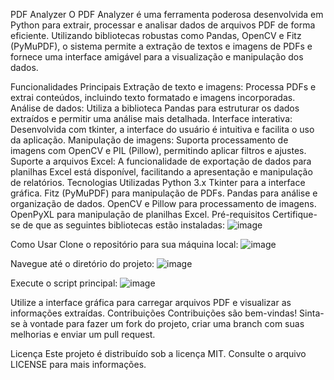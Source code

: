 PDF Analyzer
O PDF Analyzer é uma ferramenta poderosa desenvolvida em Python para extrair, processar e analisar dados de arquivos PDF de forma eficiente. Utilizando bibliotecas robustas como Pandas, OpenCV e Fitz (PyMuPDF), o sistema permite a extração de textos e imagens de PDFs e fornece uma interface amigável para a visualização e manipulação dos dados.

Funcionalidades Principais
Extração de texto e imagens: Processa PDFs e extrai conteúdos, incluindo texto formatado e imagens incorporadas.
Análise de dados: Utiliza a biblioteca Pandas para estruturar os dados extraídos e permitir uma análise mais detalhada.
Interface interativa: Desenvolvida com tkinter, a interface do usuário é intuitiva e facilita o uso da aplicação.
Manipulação de imagens: Suporta processamento de imagens com OpenCV e PIL (Pillow), permitindo aplicar filtros e ajustes.
Suporte a arquivos Excel: A funcionalidade de exportação de dados para planilhas Excel está disponível, facilitando a apresentação e manipulação de relatórios.
Tecnologias Utilizadas
Python 3.x
Tkinter para a interface gráfica.
Fitz (PyMuPDF) para manipulação de PDFs.
Pandas para análise e organização de dados.
OpenCV e Pillow para processamento de imagens.
OpenPyXL para manipulação de planilhas Excel.
Pré-requisitos
Certifique-se de que as seguintes bibliotecas estão instaladas:
![image](https://github.com/user-attachments/assets/74d96c96-c833-4f0e-8250-07fb69e03efd)

Como Usar
Clone o repositório para sua máquina local:
![image](https://github.com/user-attachments/assets/e5ac6482-99b5-4c4a-9ae8-f014e316505c)

Navegue até o diretório do projeto:
![image](https://github.com/user-attachments/assets/4196bedf-436e-4213-85a2-4825ec9417ee)

Execute o script principal:
![image](https://github.com/user-attachments/assets/9dbba518-2e0a-4856-92ae-4a1cc95e8979)

Utilize a interface gráfica para carregar arquivos PDF e visualizar as informações extraídas.
Contribuições
Contribuições são bem-vindas! Sinta-se à vontade para fazer um fork do projeto, criar uma branch com suas melhorias e enviar um pull request.

Licença
Este projeto é distribuído sob a licença MIT. Consulte o arquivo LICENSE para mais informações.
